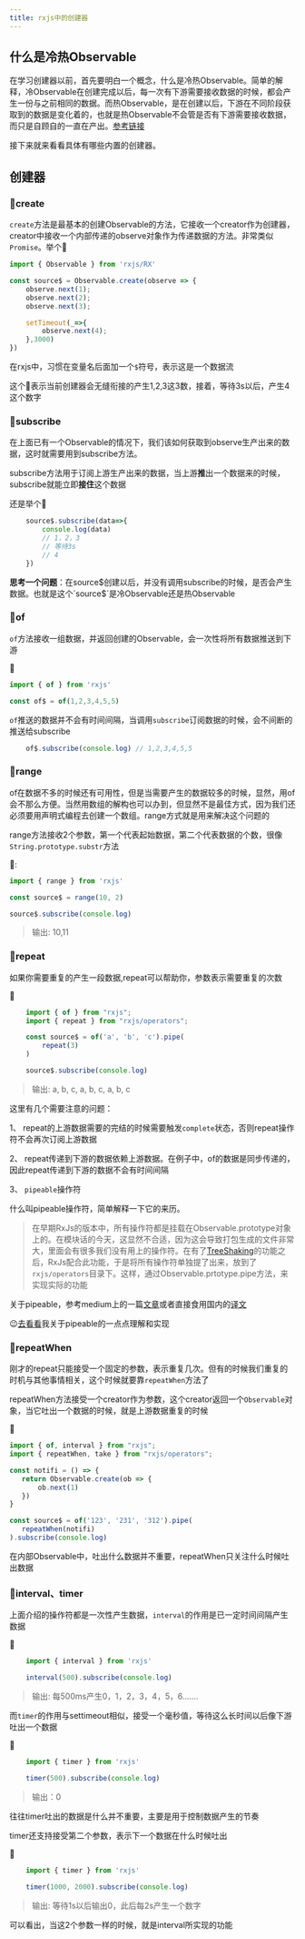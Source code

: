 ```yaml
---
title: rxjs中的创建器
---
```


## 什么是冷热Observable

在学习创建器以前，首先要明白一个概念，什么是冷热Observable。简单的解释，冷Observable在创建完成以后，每一次有下游需要接收数据的时候，都会产生一份与之前相同的数据。而热Observable，是在创建以后，下游在不同阶段获取到的数据是变化着的，也就是热Observable不会管是否有下游需要接收数据，而只是自顾自的一直在产出。[参考链接](https://rxjs-cn.github.io/RxJS-Ultimate-CN/content/hot-n-cold-observables.html)

接下来就来看看具体有哪些内置的创建器。

## 创建器

### 🤔create

`create`方法是最基本的创建Observable的方法，它接收一个creator作为创建器，creator中接收一个内部传递的observe对象作为传递数据的方法。非常类似`Promise`。举个🌰

```js
import { Observable } from 'rxjs/RX'

const source$ = Observable.create(observe => {
    observe.next(1);
    observe.next(2);
    observe.next(3);

    setTimeout(_=>{
        observe.next(4);
    },3000)
})
```

在rxjs中，习惯在变量名后面加一个`$`符号，表示这是一个数据流

这个🌰表示当前创建器会无缝衔接的产生1,2,3这3数，接着，等待3s以后，产生4这个数字

### 🤔subscribe

在上面已有一个Observable的情况下，我们该如何获取到observe生产出来的数据，这时就需要用到subscribe方法。

subscribe方法用于订阅上游生产出来的数据，当上游**推**出一个数据来的时候，subscribe就能立即**接住**这个数据

还是举个🌰

```js
    source$.subscribe(data=>{
        console.log(data) 
        // 1，2，3
        // 等待3s
        // 4
    })
```

**思考一个问题**：在source$创建以后，并没有调用subscribe的时候，是否会产生数据。也就是这个`source$`是冷Observable还是热Observable

### 🤔of

`of`方法接收一组数据，并返回创建的Observable，会一次性将所有数据推送到下游

🌰
```js
import { of } from 'rxjs'

const of$ = of(1,2,3,4,5,5)

```

`of`推送的数据并不会有时间间隔，当调用`subscribe`订阅数据的时候，会不间断的推送给subscribe

```js
    of$.subscribe(console.log) // 1,2,3,4,5,5
```

### 🤔range

of在数据不多的时候还有可用性，但是当需要产生的数据较多的时候，显然，用of会不那么方便。当然用数组的解构也可以办到，但显然不是最佳方式，因为我们还必须要用声明式编程去创建一个数组。range方式就是用来解决这个问题的

range方法接收2个参数，第一个代表起始数据，第二个代表数据的个数，很像`String.prototype.substr`方法

🌰:

```js
import { range } from 'rxjs'

const source$ = range(10, 2)

source$.subscribe(console.log)
```

> 输出: 10,11

### 🤔repeat

如果你需要重复的产生一段数据,repeat可以帮助你，参数表示需要重复的次数

🌰

```js
    import { of } from "rxjs";
    import { repeat } from "rxjs/operators";

    const source$ = of('a', 'b', 'c').pipe(
        repeat(3)
    )

    source$.subscribe(console.log)
```

> 输出: a, b, c, a, b, c, a, b, c

这里有几个需要注意的问题：

1、 repeat的上游数据需要的完结的时候需要触发`complete`状态，否则repeat操作符不会再次订阅上游数据

2、 repeat传递到下游的数据依赖上游数据。在例子中，of的数据是同步传递的，因此repeat传递到下游的数据不会有时间间隔

3、 `pipeable`操作符

什么叫pipeable操作符，简单解释一下它的来历。

> 在早期RxJs的版本中，所有操作符都是挂载在Observable.prototype对象上的。在模块话的今天，这显然不合适，因为这会导致打包生成的文件非常大，里面会有很多我们没有用上的操作符。在有了[TreeShaking](https://webpack.docschina.org/guides/tree-shaking/)的功能之后，RxJs配合此功能，于是将所有操作符单独提了出来，放到了`rxjs/operators`目录下。这样，通过Observable.prtotype.pipe方法，来实现实际的功能

关于pipeable，参考medium上的一篇[文章](https://medium.com/@sachilaranawaka/rxjs-pipeable-operators-773dbbc8b4c1)或者直接食用国内的[译文](https://juejin.im/post/5a5d4df26fb9a01cbb391d8f)

:wink:[去看看](./pipeable.md)我关于pipeable的一点点理解和实现


### 🤔repeatWhen

刚才的repeat只能接受一个固定的参数，表示重复几次。但有的时候我们重复的时机与其他事情相关，这个时候就要靠`repeatWhen`方法了

repeatWhen方法接受一个creator作为参数，这个creator返回一个`Observable`对象，当它吐出一个数据的时候，就是上游数据重复的时候

🌰

```js
import { of, interval } from "rxjs";
import { repeatWhen, take } from "rxjs/operators";

const notifi = () => {
   return Observable.create(ob => {
       ob.next(1)
   })
}

const source$ = of('123', '231', '312').pipe(
   repeatWhen(notifi)
).subscribe(console.log)
```

在内部Observable中，吐出什么数据并不重要，repeatWhen只关注什么时候吐出数据

### 🤔interval、timer

上面介绍的操作符都是一次性产生数据，`interval`的作用是已一定时间间隔产生数据

🌰

```js
    import { interval } from 'rxjs'

    interval(500).subscribe(console.log)
```

> 输出: 每500ms产生0，1，2，3，4，5，6.......

而`timer`的作用与settimeout相似，接受一个毫秒值，等待这么长时间以后像下游吐出一个数据

🌰

```js
    import { timer } from 'rxjs'

    timer(500).subscribe(console.log)
```

> 输出：0

往往timer吐出的数据是什么并不重要，主要是用于控制数据产生的节奏

timer还支持接受第二个参数，表示下一个数据在什么时候吐出

🌰

```js
    import { timer } from 'rxjs'

    timer(1000, 2000).subscribe(console.log)
```

> 输出: 等待1s以后输出0，此后每2s产生一个数字

可以看出，当这2个参数一样的时候，就是interval所实现的功能